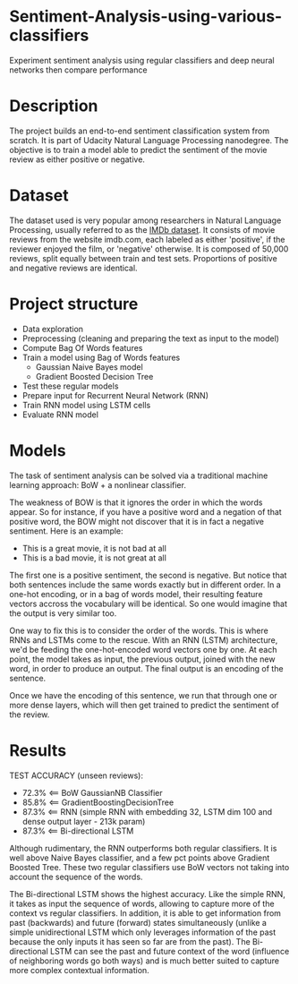 # Sentiment-Analysis-using-various-classifiers
Experiment sentiment analysis using regular classifiers and deep neural networks then compare performance

# Description

The project builds an end-to-end sentiment classification system from scratch. It is part of Udacity Natural Language Processing nanodegree.
The objective is to train a model able to predict the sentiment of the movie review as either positive or negative.

# Dataset

The dataset used is very popular among researchers in Natural Language Processing, usually referred to as the [IMDb dataset](http://ai.stanford.edu/~amaas/data/sentiment/). It consists of movie reviews from the website imdb.com, each labeled as either 'positive', if the reviewer enjoyed the film, or 'negative' otherwise.
It is composed of 50,000 reviews, split equally between train and test sets. Proportions of positive and negative reviews are identical.

# Project structure
- Data exploration
- Preprocessing (cleaning and preparing the text as input to the model)
- Compute Bag Of Words features
- Train a model using Bag of Words features
    - Gaussian Naive Bayes model
    - Gradient Boosted Decision Tree
- Test these regular models
- Prepare input for Recurrent Neural Network (RNN)
- Train RNN model using LSTM cells
- Evaluate RNN model

# Models

The task of sentiment analysis can be solved via a traditional machine learning approach: BoW + a nonlinear classifier. 

The weakness of BOW is that it ignores the order in which the words appear. So for instance, if you have a positive word and a negation of that positive word, the BOW might not discover that it is in fact a negative sentiment. Here is an example:
- This is a great movie, it is not bad at all
- This is a bad movie, it is not great at all

The first one is a positive sentiment, the second is negative. But notice that both sentences include the same words exactly but in different order. In a one-hot encoding, or in a bag of words model, their resulting feature vectors accross the vocabulary will be identical. So one would imagine that the output is very similar too.

One way to fix this is to consider the order of the words. This is where RNNs and LSTMs come to the rescue. With an RNN (LSTM) architecture, we'd be feeding the one-hot-encoded word vectors one by one. At each point, the model takes as input, the previous output, joined with the new word, in order to produce an output. The final output is an encoding of the sentence.

Once we have the encoding of this sentence, we run that through one or more dense layers, which will then get trained to predict the sentiment of the review.

# Results

TEST ACCURACY (unseen reviews):

- 72.3% <== BoW GaussianNB Classifier
- 85.8% <== GradientBoostingDecisionTree
- 87.3% <== RNN (simple RNN with embedding 32, LSTM dim 100 and dense output layer - 213k param)
- 87.3% <== Bi-directional LSTM

Although rudimentary, the RNN outperforms both regular classifiers. It is well above Naive Bayes classifier, and a few pct points above Gradient Boosted Tree. These two regular classifiers use BoW vectors not taking into account the sequence of the words.

The Bi-directional LSTM shows the highest accuracy. Like the simple RNN, it takes as input the sequence of words, allowing to capture more of the context vs regular classifiers. In addition, it is able to get information from past (backwards) and future (forward) states simultaneously (unlike a simple unidirectional LSTM which only leverages information of the past because the only inputs it has seen so far are from the past). The Bi-directional LSTM can see the past and future context of the word (influence of neighboring words go both ways) and is much better suited to capture more complex contextual information.
